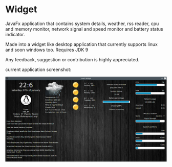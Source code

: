 # Widget
JavaFx application that contains system details, weather, rss reader, cpu and memory monitor, network signal and speed monitor and battery status indicator.

Made into a widget like desktop application that currently supports linux and soon windows too. Requires JDK 9

Any feedback, suggestion or contribution is highly appreciated.

current application screenshot:
<p align="center">
  <img src="docs/app screenshot.png"/>
</p>
